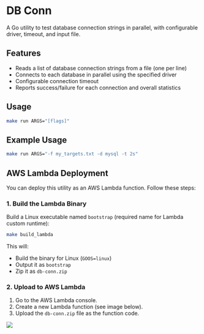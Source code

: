 # DB Conn

A Go utility to test database connection strings in parallel, with configurable driver, timeout, and input file.

## Features

- Reads a list of database connection strings from a file (one per line)
- Connects to each database in parallel using the specified driver
- Configurable connection timeout
- Reports success/failure for each connection and overall statistics

## Usage

```bash
make run ARGS="[flags]"
```

## Example Usage

```bash
make run ARGS="-f my_targets.txt -d mysql -t 2s"
```

## AWS Lambda Deployment

You can deploy this utility as an AWS Lambda function. Follow these steps:

### 1. Build the Lambda Binary

Build a Linux executable named `bootstrap` (required name for Lambda custom runtime):

```bash
make build_lambda
```

This will:

- Build the binary for Linux (`GOOS=linux`)
- Output it as `bootstrap`
- Zip it as `db-conn.zip`

### 2. Upload to AWS Lambda

1. Go to the AWS Lambda console.
2. Create a new Lambda function (see image below).
3. Upload the `db-conn.zip` file as the function code.

<img src="https://github.com/user-attachments/assets/9bf6ef5e-7193-4e97-a591-04537aeaba19"/>
